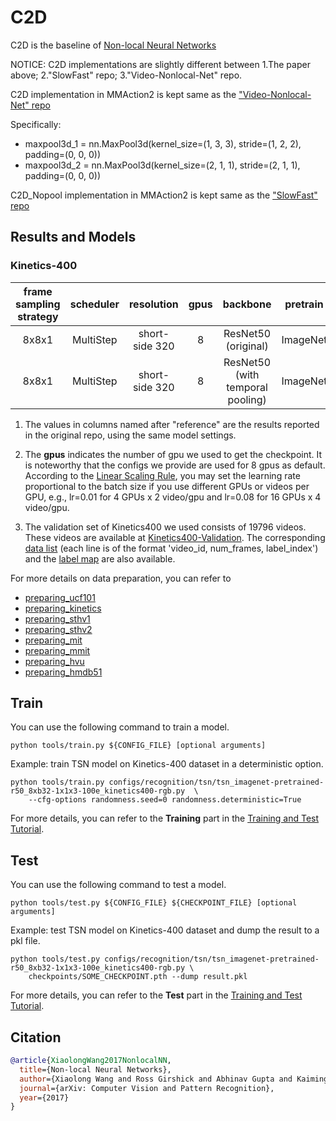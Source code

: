 # C2D

<!-- [ALGORITHM] -->
C2D is the baseline of [Non-local Neural Networks](https://arxiv.org/abs/1711.07971)

NOTICE: C2D implementations are slightly different between 1.The paper above; 2."SlowFast" repo; 3."Video-Nonlocal-Net" repo.

C2D implementation in MMAction2 is kept same as the ["Video-Nonlocal-Net" repo](https://github.com/facebookresearch/video-nonlocal-net/tree/main/scripts/run_c2d_baseline_400k.sh)

Specifically:
- maxpool3d_1 = nn.MaxPool3d(kernel_size=(1, 3, 3), stride=(1, 2, 2), padding=(0, 0, 0))
- maxpool3d_2 = nn.MaxPool3d(kernel_size=(2, 1, 1), stride=(2, 1, 1), padding=(0, 0, 0))


C2D_Nopool implementation in MMAction2 is kept same as the ["SlowFast" repo](https://github.com/facebookresearch/SlowFast/blob/main/configs/Kinetics/c2/C2D_NOPOOL_8x8_R50.yaml)


<!-- [ABSTRACT] -->


<!-- [IMAGE] -->


## Results and Models

### Kinetics-400

| frame sampling strategy | scheduler |   resolution   | gpus  |             backbone             | pretrain | top1 acc | top5 acc |                                           ref top1 acc                                           |                                           ref top5 acc                                           | testing protocol  | inference time(video/s) | gpu_mem(M) |                                                  config                                                   |       ckpt        |       log        |
| :---------------------: | :-------: | :------------: | :---: | :------------------------------: | :------: | :------: | :------: | :----------------------------------------------------------------------------------------------: | :----------------------------------------------------------------------------------------------: | :---------------: | :---------------------: | :--------: | :-------------------------------------------------------------------------------------------------------: | :---------------: | :--------------: |
|          8x8x1          | MultiStep | short-side 320 |   8   |       ResNet50 (original)        | ImageNet |  73.16   |  90.88   | [67.2](https://github.com/facebookresearch/SlowFast/blob/main/MODEL_ZOO.md#kinetics-400-and-600) | [87.8](https://github.com/facebookresearch/SlowFast/blob/main/MODEL_ZOO.md#kinetics-400-and-600) | 10 clips x 3 crop |            x            |   21547    | [config](/configs/recognition/c2d/c2d_nopool_imagenet-pretrained-r50_8xb32-8x8x1-100e_kinetics400-rgb.py) | [ckpt TODO](TODO) | [log TODO](TODO) |
|          8x8x1          | MultiStep | short-side 320 |   8   | ResNet50 (with temporal pooling) | ImageNet |   TODO   |   TODO   | [71.9](https://github.com/facebookresearch/video-nonlocal-net#modifications-for-improving-speed) | [90.0](https://github.com/facebookresearch/video-nonlocal-net#modifications-for-improving-speed) | 10 clips x 3 crop |            x            |    TODO    |    [config](/configs/recognition/c2d/c2d_imagenet-pretrained-r50_8xb32-8x8x1-100e_kinetics400-rgb.py)     | [ckpt TODO](TODO) | [log TODO](TODO) |


1. The values in columns named after "reference" are the results reported in the original repo, using the same model settings.

2. The **gpus** indicates the number of gpu we used to get the checkpoint. It is noteworthy that the configs we provide are used for 8 gpus as default.
   According to the [Linear Scaling Rule](https://arxiv.org/abs/1706.02677), you may set the learning rate proportional to the batch size if you use different GPUs or videos per GPU,
   e.g., lr=0.01 for 4 GPUs x 2 video/gpu and lr=0.08 for 16 GPUs x 4 video/gpu.

3. The validation set of Kinetics400 we used consists of 19796 videos. These videos are available at [Kinetics400-Validation](https://mycuhk-my.sharepoint.com/:u:/g/personal/1155136485_link_cuhk_edu_hk/EbXw2WX94J1Hunyt3MWNDJUBz-nHvQYhO9pvKqm6g39PMA?e=a9QldB). The corresponding [data list](https://download.openmmlab.com/mmaction/dataset/k400_val/kinetics_val_list.txt) (each line is of the format 'video_id, num_frames, label_index') and the [label map](https://download.openmmlab.com/mmaction/dataset/k400_val/kinetics_class2ind.txt) are also available.




For more details on data preparation, you can refer to

- [preparing_ucf101](/tools/data/ucf101/README.md)
- [preparing_kinetics](/tools/data/kinetics/README.md)
- [preparing_sthv1](/tools/data/sthv1/README.md)
- [preparing_sthv2](/tools/data/sthv2/README.md)
- [preparing_mit](/tools/data/mit/README.md)
- [preparing_mmit](/tools/data/mmit/README.md)
- [preparing_hvu](/tools/data/hvu/README.md)
- [preparing_hmdb51](/tools/data/hmdb51/README.md)

## Train

You can use the following command to train a model.

```shell
python tools/train.py ${CONFIG_FILE} [optional arguments]
```

Example: train TSN model on Kinetics-400 dataset in a deterministic option.

```shell
python tools/train.py configs/recognition/tsn/tsn_imagenet-pretrained-r50_8xb32-1x1x3-100e_kinetics400-rgb.py  \
    --cfg-options randomness.seed=0 randomness.deterministic=True
```

For more details, you can refer to the **Training** part in the [Training and Test Tutorial](/docs/en/user_guides/4_train_test.md).

## Test

You can use the following command to test a model.

```shell
python tools/test.py ${CONFIG_FILE} ${CHECKPOINT_FILE} [optional arguments]
```

Example: test TSN model on Kinetics-400 dataset and dump the result to a pkl file.

```shell
python tools/test.py configs/recognition/tsn/tsn_imagenet-pretrained-r50_8xb32-1x1x3-100e_kinetics400-rgb.py \
    checkpoints/SOME_CHECKPOINT.pth --dump result.pkl
```

For more details, you can refer to the **Test** part in the [Training and Test Tutorial](/docs/en/user_guides/4_train_test.md).

## Citation

```BibTeX
@article{XiaolongWang2017NonlocalNN,
  title={Non-local Neural Networks},
  author={Xiaolong Wang and Ross Girshick and Abhinav Gupta and Kaiming He},
  journal={arXiv: Computer Vision and Pattern Recognition},
  year={2017}
}
```
